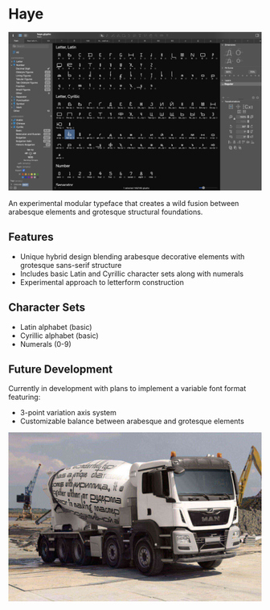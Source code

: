 # Haye

![Haye Sample](haye-hello.jpg)

An experimental modular typeface that creates a wild fusion between arabesque elements and grotesque structural foundations.

## Features

- Unique hybrid design blending arabesque decorative elements with grotesque sans-serif structure
- Includes basic Latin and Cyrillic character sets along with numerals
- Experimental approach to letterform construction

## Character Sets

- Latin alphabet (basic)
- Cyrillic alphabet (basic)
- Numerals (0-9)

## Future Development

Currently in development with plans to implement a variable font format featuring:
- 3-point variation axis system
- Customizable balance between arabesque and grotesque elements

![hello](truck.jpg)